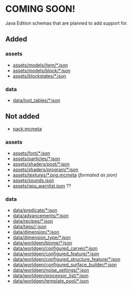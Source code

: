 # COMING SOON!
Java Edition schemas that are planned to add support for.

## Added
### assets
- [assets/models/item/*.json](https://minecraft.gamepedia.com/Model#Item_models)
- [assets/models/block/*.json](https://minecraft.gamepedia.com/Model#Block_models)
- [assets/blockstates/*.json](https://minecraft.gamepedia.com/Model#Block_states)
### data
- [data/loot_tables/*.json](https://minecraft.gamepedia.com/Loot_table)

## Not added
- [pack.mcmeta](https://minecraft.gamepedia.com/Resource_Pack#Contents)
### assets
- [assets/font/*.json](https://minecraft.gamepedia.com/Resource_Pack#Fonts)
- [assets/particles/*.json]()
- [assets/shaders/post/*.json](https://minecraft.gamepedia.com/Resource_Pack#Shaders)
- [assets/shaders/program/*.json](https://minecraft.gamepedia.com/Resource_Pack#Shaders)
- [assets/textures/*.png.mcmeta](https://minecraft.gamepedia.com/Resource_Pack#Animation) *(formated as json)*
- [assets/sounds.json](https://minecraft.gamepedia.com/Sounds.json#File_structure)
- [assets/gpu_warnlist.json]() ??
### data
- [data/predicate/*.json](https://minecraft.gamepedia.com/Predicate#JSON%20structure)
- [data/advancements/*.json](https://minecraft.gamepedia.com/Advancement/JSON_format#File_format)
- [data/recipes/*.json](https://minecraft.gamepedia.com/Recipe#JSON_format)
- [data/tags/*/*.json](https://minecraft.gamepedia.com/Tag#JSON_format)
- [data/dimension/*.json](https://minecraft.gamepedia.com/Custom_dimension#Dimension_syntax)
- [data/dimension_type/*.json](https://minecraft.gamepedia.com/Custom_dimension#Syntax)
- [data/worldgen/biome/*.json](https://minecraft.gamepedia.com/Biome/JSON_format)
- [data/worldgen/configured_carver/*.json](https://minecraft.gamepedia.com/Custom_world_generation#JSON_format_2)
- [data/worldgen/configured_feature/*.json](https://minecraft.gamepedia.com/Configured_feature#JSON_format)
- [data/worldgen/configured_structure_feature/*.json](https://minecraft.gamepedia.com/Configured_structure_feature#JSON_Format)
- [data/worldgen/configured_surface_builder/*.json](https://minecraft.gamepedia.com/Configured_surface_builder#JSON%20format)
- [data/worldgen/noise_settings/*.json](https://minecraft.gamepedia.com/Custom_world_generation#Noise_settings)
- [data/worldgen/processor_list/*.json](https://minecraft.gamepedia.com/Custom_world_generation#JSON_format_4)
- [data/worldgen/template_pool/*.json](https://minecraft.gamepedia.com/Custom_world_generation/template_pool)